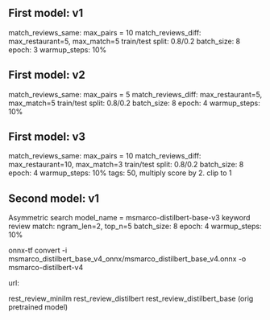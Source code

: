 ## First model: v1
match_reviews_same: max_pairs = 10
match_reviews_diff: max_restaurant=5, max_match=5
train/test split:   0.8/0.2
batch_size:         8
epoch:              3
warmup_steps:       10%

## First model: v2
match_reviews_same: max_pairs = 5
match_reviews_diff: max_restaurant=5, max_match=5
train/test split:   0.8/0.2
batch_size:         8
epoch:              4
warmup_steps:       10%

## First model: v3
match_reviews_same: max_pairs = 10
match_reviews_diff: max_restaurant=10, max_match=3
train/test split:   0.8/0.2
batch_size:         8
epoch:              4
warmup_steps:       10%
tags: 50, multiply score by 2. clip to 1

## Second model: v1
Asymmetric search
model_name = msmarco-distilbert-base-v3
keyword review match: ngram_len=2, top_n=5
batch_size:         8
epoch:              4
warmup_steps:       10%




onnx-tf convert -i msmarco_distilbert_base_v4_onnx/msmarco_distilbert_base_v4.onnx -o msmarco-distilbert-v4


url:

rest_review_minilm
rest_review_distilbert
rest_review_distilbert_base (orig pretrained model)